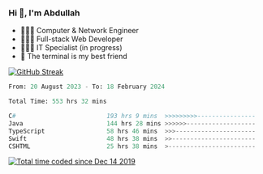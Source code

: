 <h3>Hi 👋, I'm Abdullah</h3>

- 👷🏼‍♂️ Computer & Network Engineer
- 👨🏻‍💻 Full-stack Web Developer
- 👨🏻‍💻 IT Specialist (in progress)
- 🖤 The terminal is my best friend

[![GitHub Streak](https://streak-stats.demolab.com?user=al3bad&theme=transparent&date_format=j%20M%5B%20Y%5D)](https://git.io/streak-stats)

<!--START_SECTION:waka-->

```python
From: 20 August 2023 - To: 18 February 2024

Total Time: 553 hrs 32 mins

C#                         193 hrs 9 mins  >>>>>>>>>----------------   34.62 %
Java                       144 hrs 28 mins >>>>>>-------------------   25.90 %
TypeScript                 58 hrs 46 mins  >>>----------------------   10.54 %
Swift                      48 hrs 38 mins  >>-----------------------   08.72 %
CSHTML                     25 hrs 38 mins  >------------------------   04.60 %
```

<!--END_SECTION:waka-->

<p>
  <a href="https://wakatime.com/@ce2a2aac-0d6b-4d65-b864-8a4bcaf12967"><img src="https://wakatime.com/badge/user/ce2a2aac-0d6b-4d65-b864-8a4bcaf12967.svg" alt="Total time coded since Dec 14 2019" /></a>
</p>
